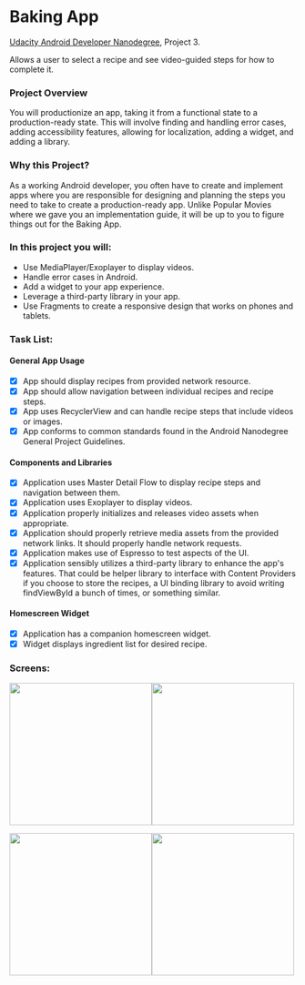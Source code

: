 # Baking App

[Udacity Android Developer Nanodegree](https://www.udacity.com/course/android-developer-nanodegree-by-google--nd801), Project 3.

Allows a user to select a recipe and see video-guided steps for how to complete it.

### Project Overview

You will productionize an app, taking it from a functional state to a production-ready state. This will involve finding and handling error cases, adding accessibility features, allowing for localization, adding a widget, and adding a library.

### Why this Project?

As a working Android developer, you often have to create and implement apps where you are responsible for designing and planning the steps you need to take to create a production-ready app. Unlike Popular Movies where we gave you an implementation guide, it will be up to you to figure things out for the Baking App.


### In this project you will:

* Use MediaPlayer/Exoplayer to display videos.
* Handle error cases in Android.
* Add a widget to your app experience.
* Leverage a third-party library in your app.
* Use Fragments to create a responsive design that works on phones and tablets.

### Task List:

#### General App Usage

- [x] App should display recipes from provided network resource.
- [x] App should allow navigation between individual recipes and recipe steps.
- [x] App uses RecyclerView and can handle recipe steps that include videos or images.
- [x] App conforms to common standards found in the Android Nanodegree General Project Guidelines.

#### Components and Libraries

- [x] Application uses Master Detail Flow to display recipe steps and navigation between them.
- [x] Application uses Exoplayer to display videos.
- [x] Application properly initializes and releases video assets when appropriate.
- [x] Application should properly retrieve media assets from the provided network links. It should properly handle network requests.
- [x] Application makes use of Espresso to test aspects of the UI.
- [x] Application sensibly utilizes a third-party library to enhance the app's features. That could be helper library to interface with Content Providers if you choose to store the recipes, a UI binding library to avoid writing findViewById a bunch of times, or something similar.

#### Homescreen Widget

- [x] Application has a companion homescreen widget.
- [x] Widget displays ingredient list for desired recipe.

### Screens:

<img src="https://user-images.githubusercontent.com/37187549/40436728-e888ae16-5eb3-11e8-92df-76ffee88eaee.png" width="250"><img src="https://user-images.githubusercontent.com/37187549/40436812-177e4226-5eb4-11e8-95dd-6196caa0b797.png" width="250">

<img src="https://user-images.githubusercontent.com/37187549/40436850-2c6deeb6-5eb4-11e8-9f90-d2bae813e017.png" width="250"><img src="https://user-images.githubusercontent.com/37187549/40436934-5a028616-5eb4-11e8-8fc4-e026a1e0e8d5.png" width="250">



